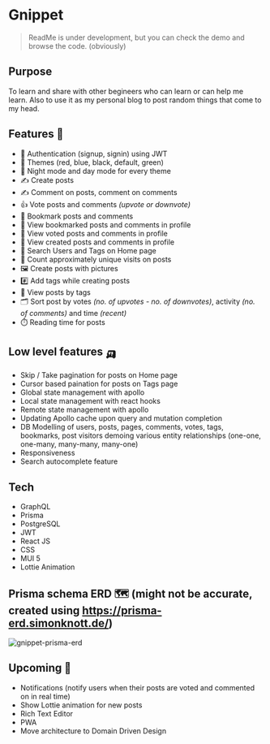 # Gnippet 

> ReadMe is under development, but you can check the demo and browse the code. (obviously)

## Purpose

To learn and share with other begineers who can learn or can help me learn. Also to use it as my personal blog to post random things that come to my head.

## Features 🚀

- 👤 Authentication (signup, signin) using JWT
- 🎨 Themes (red, blue, black, default, green)
- 🌙 Night mode and day mode for every theme
- ✍️ Create posts
- ✍️ Comment on posts, comment on comments
- 👍 Vote posts and comments *(upvote or downvote)*
- 🔖 Bookmark posts and comments
- 👀 View bookmarked posts and comments in profile
- 👀 View voted posts and comments in profile
- 👀 View created posts and comments in profile
- 🔎 Search Users and Tags on Home page
- 🧮 Count approximately unique visits on posts
- 🖼️ Create posts with pictures
- #️⃣ Add tags while creating posts
- 👀 View posts by tags
- 🗂️ Sort post by votes *(no. of upvotes - no. of downvotes)*, activity *(no. of comments)* and time *(recent)*
- ⏱️ Reading time for posts

## Low level features 🛺

- Skip / Take pagination for posts on Home page
- Cursor based paination for posts on Tags page
- Global state management with apollo
- Local state management with react hooks
- Remote state management with apollo
- Updating Apollo cache upon query and mutation completion
- DB Modelling of users, posts, pages, comments, votes, tags, bookmarks, post visitors demoing various entity relationships (one-one, one-many, many-many, many-one)
- Responsiveness
- Search autocomplete feature

## Tech

- GraphQL
- Prisma
- PostgreSQL
- JWT
- React JS
- CSS
- MUI 5
- Lottie Animation

## Prisma schema ERD 🗺️ (might not be accurate, created using https://prisma-erd.simonknott.de/)

![gnippet-prisma-erd](https://user-images.githubusercontent.com/12322728/182235092-18c0d750-2659-46c3-a325-cf1db9a6b441.svg)

## Upcoming 📅

- Notifications (notify users when their posts are voted and commented on in real time)
- Show Lottie animation for new posts
- Rich Text Editor
- PWA
- Move architecture to Domain Driven Design
